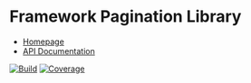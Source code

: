 # Framework Pagination Library

- [Homepage](https://the-framework.gitlab.io/libraries/pagination.html)
- [API Documentation](https://the-framework.gitlab.io/libraries/pagination/docs/)

[![Build](https://gitlab.com/the-framework/libraries/pagination/badges/master/build.svg)](https://gitlab.com/the-framework/libraries/pagination/-/jobs)
[![Coverage](https://gitlab.com/the-framework/libraries/pagination/badges/master/coverage.svg?job=test:php7.3)](https://the-framework.gitlab.io/libraries/pagination/coverage/)
